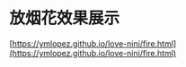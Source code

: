 # 放烟花效果展示

[https://ymlopez.github.io/love-nini/fire.html](https://ymlopez.github.io/love-nini/fire.html)

